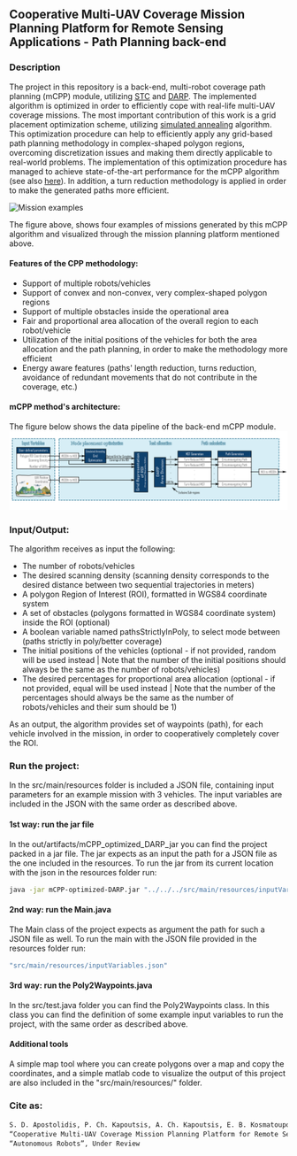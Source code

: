 ## Cooperative Multi-UAV Coverage Mission Planning Platform for Remote Sensing Applications - Path Planning back-end

### Description
The project in this repository is a back-end, multi-robot coverage path planning (mCPP) module, utilizing [STC](https://link.springer.com/article/10.1023/A:1016610507833) 
and [DARP](https://github.com/athakapo/DARP).
The implemented algorithm is optimized in order to efficiently cope with real-life multi-UAV coverage missions. The
most important contribution of this work is a grid placement optimization scheme, utilizing [simulated annealing](https://www.researchgate.net/publication/6026283_Optimization_by_Simulated_Annealing) algorithm.
This optimization procedure can
help to efficiently apply any grid-based path planning methodology in complex-shaped polygon regions, overcoming discretization
issues and making them directly applicable to real-world problems. The implementation of this optimization procedure has
managed to achieve state-of-the-art performance for the mCPP algorithm (see also [here](https://github.com/savvas-ap/cpp-simulated-evaluations)).
In addition, a turn reduction methodology is applied in order to make the generated paths more efficient.

![Mission examples](cover.png)

The figure above, shows four examples of missions generated by this mCPP algorithm and visualized through the mission
planning platform mentioned above.

#### Features of the CPP methodology:
- Support of multiple robots/vehicles
- Support of convex and non-convex, very complex-shaped polygon regions
- Support of multiple obstacles inside the operational area
- Fair and proportional area allocation of the overall region to each robot/vehicle
- Utilization of the initial positions of the vehicles for both the area allocation and the path planning, in order to make
the methodology more efficient
- Energy aware features (paths' length reduction, turns reduction, avoidance of redundant movements that do not contribute in the coverage, etc.)

#### mCPP method's architecture:
The figure below shows the data pipeline of the back-end mCPP module.
![Back-end architecture](backend.jpg)


### Input/Output:
The algorithm receives as input the following:
- The number of robots/vehicles
- The desired scanning density (scanning density corresponds to the desired distance between two sequential trajectories in meters)
- A polygon Region of Interest (ROI), formatted in WGS84 coordinate system
- A set of obstacles (polygons formatted in WGS84 coordinate system) inside the ROI (optional)
- A boolean variable named pathsStrictlyInPoly, to select mode between (paths strictly in poly/better coverage)
- The initial positions of the vehicles (optional - if not provided, random will be used instead | Note that the number 
  of the initial positions should always be the same as the number of robots/vehicles)
- The desired percentages for proportional area allocation (optional - if not provided, equal will be used instead | Note
  that the number of the percentages should always be the same as the number of robots/vehicles and their sum should be 1)

As an output, the algorithm provides set of waypoints (path), for each vehicle involved in the mission, in order
to cooperatively completely cover the ROI.

### Run the project:
In the src/main/resources folder is included a JSON file, containing input parameters for an example mission with 3 vehicles.
The input variables are included in the JSON with the same order as described above.

#### 1st way: run the jar file


In the out/artifacts/mCPP_optimized_DARP_jar you can find the project packed in a jar file. The jar expects as an input the path
for a JSON file as the one included in the resources. To run the jar from its current location with the json in the resources folder
run:

```bash
java -jar mCPP-optimized-DARP.jar "../../../src/main/resources/inputVariables.json"
```

#### 2nd way: run the Main.java

The Main class of the project expects as argument the path for such a JSON file as well. To run the main with the JSON file provided
in the resources folder run:

```bash
"src/main/resources/inputVariables.json"
```

#### 3rd way: run the Poly2Waypoints.java
In the src/test.java folder you can find the Poly2Waypoints class. In this class you can find the definition of some example
input variables to run the project, with the same order as described above.

#### Additional tools
A simple map tool where you can create polygons over a map and copy the coordinates, and a simple matlab code to visualize
the output of this project are also included in the "src/main/resources/" folder.


### Cite as:
```bash
S. D. Apostolidis, P. Ch. Kapoutsis, A. Ch. Kapoutsis, E. B. Kosmatoupoulos,
“Cooperative Multi-UAV Coverage Mission Planning Platform for Remote Sensing Applications”,
“Autonomous Robots”, Under Review
```

